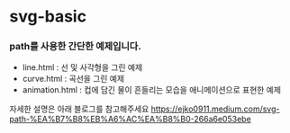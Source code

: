 # svg-basic

### path를 사용한 간단한 예제입니다.
* line.html : 선 및 사각형을 그린 예제
* curve.html : 곡선을 그린 예제
* animation.html : 컵에 담긴 물이 흔들리는 모습을 애니메이션으로 표현한 예제


자세한 설명은 아래 블로그를 참고해주세요
https://ejko0911.medium.com/svg-path-%EA%B7%B8%EB%A6%AC%EA%B8%B0-266a6e053ebe

